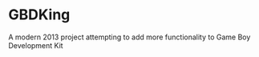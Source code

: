 GBDKing
=======

A modern 2013 project attempting to add more functionality to Game Boy Development Kit
